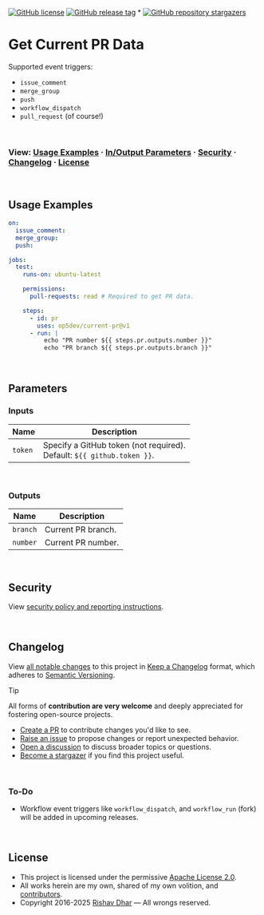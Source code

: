 [![GitHub license](https://img.shields.io/github/license/op5dev/current-pr?logo=apache&label=License)](LICENSE "Apache License 2.0.")
[![GitHub release tag](https://img.shields.io/github/v/release/op5dev/current-pr?logo=semanticrelease&label=Release)](https://github.com/op5dev/current-pr/releases "View all releases.")
*
[![GitHub repository stargazers](https://img.shields.io/github/stars/op5dev/current-pr)](https://github.com/op5dev/current-pr "Become a stargazer.")

# Get Current PR Data

Supported event triggers:

- `issue_comment`
- `merge_group`
- `push`
- `workflow_dispatch`
- `pull_request` (of course!)

</br>

### View: [Usage Examples](#usage-examples) · [In/Output Parameters](#parameters) · [Security](#security) · [Changelog](#changelog) · [License](#license)

</br>

## Usage Examples

```yaml
on:
  issue_comment:
  merge_group:
  push:

jobs:
  test:
    runs-on: ubuntu-latest

    permissions:
      pull-requests: read # Required to get PR data.

    steps:
      - id: pr
        uses: op5dev/current-pr@v1
      - run: |
          echo "PR number ${{ steps.pr.outputs.number }}"
          echo "PR branch ${{ steps.pr.outputs.branch }}"
```

</br>

## Parameters

### Inputs

| Name    | Description                                                                |
| ------- | -------------------------------------------------------------------------- |
| `token` | Specify a GitHub token (not required).</br>Default: `${{ github.token }}`. |

</br>

### Outputs

| Name     | Description        |
| -------- | ------------------ |
| `branch` | Current PR branch. |
| `number` | Current PR number. |

</br>

## Security

View [security policy and reporting instructions](SECURITY.md).

</br>

## Changelog

View [all notable changes](https://github.com/op5dev/current-pr/releases "Releases.") to this project in [Keep a Changelog](https://keepachangelog.com "Keep a Changelog.") format, which adheres to [Semantic Versioning](https://semver.org "Semantic Versioning.").

> [!TIP]
>
> All forms of **contribution are very welcome** and deeply appreciated for fostering open-source projects.
>
> - [Create a PR](https://github.com/op5dev/current-pr/pulls "Create a pull request.") to contribute changes you'd like to see.
> - [Raise an issue](https://github.com/op5dev/current-pr/issues "Raise an issue.") to propose changes or report unexpected behavior.
> - [Open a discussion](https://github.com/op5dev/current-pr/discussions "Open a discussion.") to discuss broader topics or questions.
> - [Become a stargazer](https://github.com/op5dev/current-pr/stargazers "Become a stargazer.") if you find this project useful.

</br>

### To-Do

- Workflow event triggers like `workflow_dispatch`, and `workflow_run` (fork) will be added in upcoming releases.

</br>

## License

- This project is licensed under the permissive [Apache License 2.0](LICENSE "Apache License 2.0.").
- All works herein are my own, shared of my own volition, and [contributors](https://github.com/op5dev/current-pr/graphs/contributors "Contributors.").
- Copyright 2016-2025 [Rishav Dhar](https://github.com/rdhar "Rishav Dhar's GitHub profile.") — All wrongs reserved.
